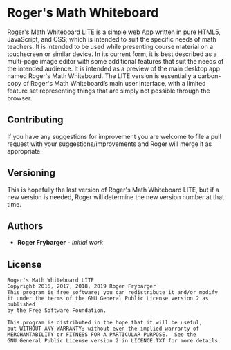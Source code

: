 # Roger's Math Whiteboard

Roger's Math Whiteboard LITE is a simple web App written in pure HTML5, JavaScript, and CSS; which is intended to suit the specific needs of math teachers. It is intended to be used while presenting course material on a touchscreen or similar device. In its current form, it is best described as a multi-page image editor with some additional features that suit the needs of the intended audience. It is intended as a preview of the main desktop app named Roger's Math Whiteboard. The LITE version is essentially a carbon-copy of Roger's Math Whiteboard’s main user interface, with a limited feature set representing things that are simply not possible through the browser.

## Contributing

If you have any suggestions for improvement you are welcome to file a pull request with your suggestions/improvements and Roger will merge it as appropriate.

## Versioning

This is hopefully the last version of Roger's Math Whiteboard LITE, but if a new version is needed, Roger will determine the new version number at that time.

## Authors

* **Roger Frybarger** - *Initial work*

## License

    Roger's Math Whiteboard LITE
    Copyright 2016, 2017, 2018, 2019 Roger Frybarger
    This program is free software; you can redistribute it and/or modify
    it under the terms of the GNU General Public License version 2 as published
    by the Free Software Foundation.

    This program is distributed in the hope that it will be useful,
    but WITHOUT ANY WARRANTY; without even the implied warranty of
    MERCHANTABILITY or FITNESS FOR A PARTICULAR PURPOSE.  See the
    GNU General Public License version 2 in LICENCE.TXT for more details.
